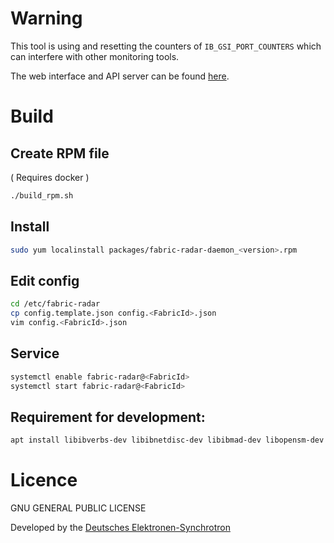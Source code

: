 # Warning

This tool is using and resetting the counters of `IB_GSI_PORT_COUNTERS`
which can interfere with other monitoring tools.

The web interface and API server can be found [here](https://github.com/infiniband-radar/infiniband-radar-web).

# Build

## Create RPM file

( Requires docker )

```sh
./build_rpm.sh
```

## Install

```sh
sudo yum localinstall packages/fabric-radar-daemon_<version>.rpm
```

## Edit config

```sh
cd /etc/fabric-radar
cp config.template.json config.<FabricId>.json
vim config.<FabricId>.json
```

## Service

```sh
systemctl enable fabric-radar@<FabricId>
systemctl start fabric-radar@<FabricId>
```

## Requirement for development:

```sh
apt install libibverbs-dev libibnetdisc-dev libibmad-dev libopensm-dev libcurl4-openssl-dev
```

# Licence
GNU GENERAL PUBLIC LICENSE

Developed by the [Deutsches Elektronen-Synchrotron](https://www.desy.de/)
